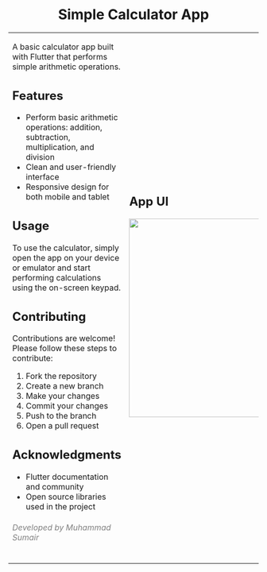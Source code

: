 <!DOCTYPE html>
<html lang="en">
<head>
    <meta charset="UTF-8">
    <meta name="viewport" content="width=device-width, initial-scale=1.0">
</head>
<body>

<h1 align="center">Simple Calculator App</h1>

<table>
    <tr>
        <td>
            <p>A basic calculator app built with Flutter that performs simple arithmetic operations.</p>
            <h2>Features</h2>
            <ul>
                <li>Perform basic arithmetic operations: addition, subtraction, multiplication, and division</li>
                <li>Clean and user-friendly interface</li>
                <li>Responsive design for both mobile and tablet</li>
            </ul>
            <h2>Usage</h2>
            <p>To use the calculator, simply open the app on your device or emulator and start performing calculations using the on-screen keypad.</p>
            <h2>Contributing</h2>
            <p>Contributions are welcome! Please follow these steps to contribute:</p>
            <ol>
                <li>Fork the repository</li>
                <li>Create a new branch</li>
                <li>Make your changes</li>
                <li>Commit your changes</li>
                <li>Push to the branch</li>
                <li>Open a pull request</li>
            </ol>
            <h2>Acknowledgments</h2>
            <ul>
                <li>Flutter documentation and community</li>
                <li>Open source libraries used in the project</li>
            </ul>
            <h6 style="color: gray;">Developed by Muhammad Sumair</h6>
        </td>
        <td>
            <h2>App UI</h2>
            <img src="https://github.com/sumair-ce/Simple-Calculator-App-using-Flutter-App-Development/blob/main/Simple%20Calculator%20App.png?raw=true" style="width: 400px; height: auto;" />
        </td>
    </tr>
</table>

</body>
</html>
